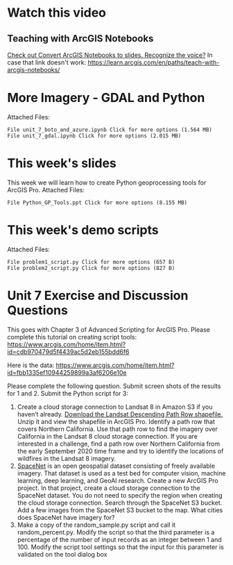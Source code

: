 # Watch this video
## Teaching with ArcGIS Notebooks
[Check out Convert ArcGIS Notebooks to slides. Recognize the voice?](https://s3-us-west-2.amazonaws.com/lp.esri.com/localgovt/LEARN/Videos/Notebooks2.mp4) 
In case that link doesn't work: https://learn.arcgis.com/en/paths/teach-with-arcgis-notebooks/

# More Imagery - GDAL and Python
Attached Files:

    File unit_7_boto_and_azure.ipynb Click for more options (1.564 MB)
    File unit_7_gdal.ipynb Click for more options (2.015 MB) 

# This week's slides

This week we will learn how to create Python geoprocessing tools for ArcGIS Pro.
Attached Files:

    File Python_GP_Tools.ppt Click for more options (8.155 MB) 

# This week's demo scripts
Attached Files:

    File problem1_script.py Click for more options (657 B)
    File problem2_script.py Click for more options (827 B) 
    

# Unit 7 Exercise and Discussion Questions
This goes with Chapter 3 of Advanced Scripting for ArcGIS Pro. Please complete 
this tutorial on creating script tools: https://www.arcgis.com/home/item.html?id=cdb970479d5f4439ac5d2eb155bdd6f6

Here is the data: https://www.arcgis.com/home/item.html?id=fbb1335ef10944259899a3af6206e10e

Please complete the following question. Submit screen shots of the 
results for 1 and 2. Submit the Python script for 3:

1. Create a cloud storage connection to Landsat 8 in Amazon S3 if you 
haven’t already. [Download the Landsat Descending Path Row shapefile.](https://prd-wret.s3.us-west-2.amazonaws.com/assets/palladium/production/s3fs-public/atoms/files/WRS2_descending_0.zip) 
Unzip it and view the shapefile in ArcGIS Pro. Identify a path row that 
covers Northern California. Use that path row to find the imagery over 
California in the Landsat 8 cloud storage connection. If you are interested 
in a challenge, find a path row over Northern California from the early 
September 2020 time frame and try to identify the locations of wildfires 
in the Landsat 8 imagery.
2. [SpaceNet](https://registry.opendata.aws/spacenet/) is an open geospatial dataset consisting of freely available imagery. 
That dataset is used as a test bed for computer vision, machine learning, 
deep learning, and GeoAI research. Create a new ArcGIS Pro project. 
In that project, create a cloud storage connection to the SpaceNet dataset. 
You do not need to specify the region when creating the cloud storage connection.
Search through the SpaceNet S3 bucket. Add a few images from the SpaceNet S3 
bucket to the map. What cities does SpaceNet have imagery for?
3. Make a copy of the random_sample.py script and call it random_percent.py. Modify 
the script so that the third parameter is a percentage of the number of input 
records as an integer between 1 and 100. Modify the script tool settings so 
that the input for this parameter is validated on the tool dialog box
